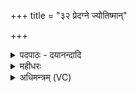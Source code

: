 +++
title = "३२ प्रेदग्ने ज्योतिष्मान्"

+++
<details><summary>पदपाठः - दयानन्दादि</summary>

प्र। इत्। अ॒ग्ने॒। ज्योति॑ष्मान्। या॒हि॒। शि॒वेभिः॑। अ॒र्चिभि॒रित्य॒र्चिऽभिः॑। त्वम्। बृ॒हद्भि॒रिति॑ बृ॒हत्ऽभिः॑। भा॒नुभि॒रिति॑ भा॒नुऽभिः॑। भास॑न्। मा। हि॒ँसीः॒। त॒न्वा᳖। प्र॒जा इति॑ प्र॒ऽजाः। ३२।
</details>

<details><summary>महीधरः</summary>

म० 'अनड्वाहौ युक्त्वा प्रेदग्न इति प्राङ् यात्वा यथार्थम्' ( का० १६ । ६ । १८) । शकटे तूष्णीं वृषौ संयोज्य प्रेदिति मन्त्रेण प्राचीं गत्वा यथार्थं प्रयोजनवन्तं देशं गच्छेदित्यर्थः । अग्निदेवत्यानुष्टुप् । हे अग्ने, शिवेभिरर्चिभिः शान्ताभिर्ज्वालाभिर्ज्योतिष्मान्प्रकाशयुक्तस्त्वं प्रयाहि गच्छ । इत्पादपूरणः । किंच बृहद्भिर्भानुभिः प्रौढेः रश्मिभिः भासन्भासयन् जगदवभासयन् तन्वा स्वकीयेन दाहकेन शरीरेण प्रजाः पुत्रादिका मा हिंसीः मा नाशय ॥ ३२ ॥  
त्रयस्त्रिंशी।
</details>

<details><summary>अधिमन्त्रम् (VC)</summary>

- अग्निर्देवता
- तापस ऋषिः
- विराडनुष्टुप्
- गान्धारः
</details>